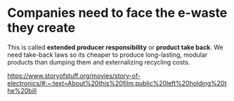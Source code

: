# Companies need to face the e-waste they create

This is called **extended producer responsibility** or **product take back**. We need take-back laws so its cheaper to produce long-lasting, modular products than dumping them and externalizing recycling costs. 

https://www.storyofstuff.org/movies/story-of-electronics/#:~:text=About%20this%20film,public%20left%20holding%20the%20bill


